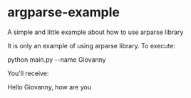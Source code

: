 # argparse-example
A simple and little example about how to use arparse library

It is only an example of using arparse library. To execute:

python main.py --name Giovanny

You'll receive:

Hello Giovanny, how are you
